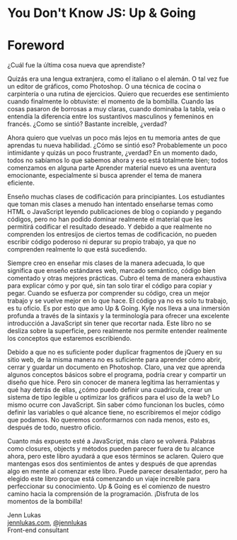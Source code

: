 # You Don't Know JS: Up & Going
# Foreword

¿Cuál fue la última cosa nueva que aprendiste?

Quizás era una lengua extranjera, como el italiano o el alemán. O tal vez fue un editor de gráficos, como Photoshop. O una técnica de cocina o carpintería o una rutina de ejercicios. Quiero que recuerdes ese sentimiento cuando finalmente lo obtuviste: el momento de la bombilla. Cuando las cosas pasaron de borrosas a muy claras, cuando dominaba la tabla, veía o entendía la diferencia entre los sustantivos masculinos y femeninos en francés. ¿Como se sintió? Bastante increíble, ¿verdad?

Ahora quiero que vuelvas un poco más lejos en tu memoria antes de que aprendas tu nueva habilidad. ¿Cómo se sintió eso? Probablemente un poco intimidante y quizás un poco frustrante, ¿verdad? En un momento dado, todos no sabíamos lo que sabemos ahora y eso está totalmente bien; todos comenzamos en alguna parte Aprender material nuevo es una aventura emocionante, especialmente si busca aprender el tema de manera eficiente.

Enseño muchas clases de codificación para principiantes. Los estudiantes que toman mis clases a menudo han intentado enseñarse temas como HTML o JavaScript leyendo publicaciones de blog o copiando y pegando códigos, pero no han podido dominar realmente el material que les permitirá codificar el resultado deseado. Y debido a que realmente no comprenden los entresijos de ciertos temas de codificación, no pueden escribir código poderoso ni depurar su propio trabajo, ya que no comprenden realmente lo que está sucediendo.

Siempre creo en enseñar mis clases de la manera adecuada, lo que significa que enseño estándares web, marcado semántico, código bien comentado y otras mejores prácticas. Cubro el tema de manera exhaustiva para explicar cómo y por qué, sin tan solo tirar el código para copiar y pegar. Cuando se esfuerza por comprender su código, crea un mejor trabajo y se vuelve mejor en lo que hace. El código ya no es solo tu trabajo, es tu oficio. Es por esto que amo Up & Going. Kyle nos lleva a una inmersión profunda a través de la sintaxis y la terminología para ofrecer una excelente introducción a JavaScript sin tener que recortar nada. Este libro no se desliza sobre la superficie, pero realmente nos permite entender realmente los conceptos que estaremos escribiendo.

Debido a que no es suficiente poder duplicar fragmentos de jQuery en su sitio web, de la misma manera no es suficiente para aprender cómo abrir, cerrar y guardar un documento en Photoshop. Claro, una vez que aprenda algunos conceptos básicos sobre el programa, podría crear y compartir un diseño que hice. Pero sin conocer de manera legítima las herramientas y qué hay detrás de ellas, ¿cómo puedo definir una cuadrícula, crear un sistema de tipo legible u optimizar los gráficos para el uso de la web? Lo mismo ocurre con JavaScript. Sin saber cómo funcionan los bucles, cómo definir las variables o qué alcance tiene, no escribiremos el mejor código que podamos. No queremos conformarnos con nada menos, esto es, después de todo, nuestro oficio.

Cuanto más expuesto esté a JavaScript, más claro se volverá. Palabras como closures, objects y métodos pueden parecer fuera de tu alcance ahora, pero este libro ayudará a que esos términos se aclaren. Quiero que mantengas esos dos sentimientos de antes y después de que aprendas algo en mente al comenzar este libro. Puede parecer desalentador, pero ha elegido este libro porque está comenzando un viaje increíble para perfeccionar su conocimiento. Up & Going es el comienzo de nuestro camino hacia la comprensión de la programación. ¡Disfruta de los momentos de la bombilla!

Jenn Lukas<br>
[jennlukas.com](http://jennlukas.com/), [@jennlukas](https://twitter.com/jennlukas)<br>
Front-end consultant

